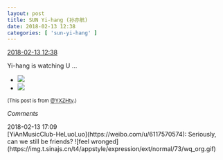 ```yaml
---
layout: post
title: SUN Yi-hang (孙亦航)
date: 2018-02-13 12:38
categories: [ 'sun-yi-hang' ]
---
```


<div class="weibo-info">
  <a href="https://weibo.com/2565158051/G2UBAkDo3">2018-02-13 12:38</a>
</div>

Yi-hang is watching U …

<!-- more -->

<ul class="weibo-pic-list-1">
  <li class="weibo-pic">
    <a href="//wx1.sinaimg.cn/mw690/98e534a3ly1foepqeorerj21og2iox6s.jpg"><img src="//wx1.sinaimg.cn/thumb150/98e534a3ly1foepqeorerj21og2iox6s.jpg"/></a>
  </li>
  <li class="weibo-pic">
    <a href="//wx3.sinaimg.cn/mw690/98e534a3ly1foepqyevt7j21og2ioqv8.jpg"><img src="//wx3.sinaimg.cn/thumb150/98e534a3ly1foepqyevt7j21og2ioqv8.jpg"/></a>
  </li>
</ul>

<small>(This post is from [@YXZHty](http://weibo.com/2565158051).)</small>

*Comments*

<div class="weibo-info">2018-02-13 17:09</div>
[YiAnMusicClub-HeLuoLuo](https://weibo.com/u/6117570574): Seriously, can we still be friends? ![feel wronged](https://img.t.sinajs.cn/t4/appstyle/expression/ext/normal/73/wq_org.gif)
